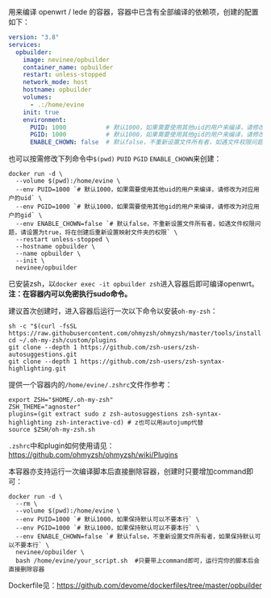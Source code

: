 用来编译 openwrt / lede 的容器，容器中已含有全部编译的依赖项，创建的配置如下：

```yaml
version: "3.8"
services:
  opbuilder:
    image: nevinee/opbuilder
    container_name: opbuilder
    restart: unless-stopped
    network_mode: host
    hostname: opbuilder
    volumes:
      - .:/home/evine
    init: true
    environment:
      PUID: 1000           # 默认1000，如果需要使用其他uid的用户来编译，请修改为对应用户的uid
      PGID: 1000           # 默认1000，如果需要使用其他gid的用户来编译，请修改为对应用户的gid
      ENABLE_CHOWN: false  # 默认false，不重新设置文件所有者，如遇文件权限问题，请设置为true，将在创建后重新设置映射文件夹的权限
```

也可以按需修改下列命令中`$(pwd)` `PUID` `PGID` `ENABLE_CHOWN`来创建：

```shell
docker run -d \
  --volume $(pwd):/home/evine \
  --env PUID=1000 `# 默认1000，如果需要使用其他uid的用户来编译，请修改为对应用户的uid` \
  --env PGID=1000 `# 默认1000，如果需要使用其他gid的用户来编译，请修改为对应用户的gid` \
  --env ENABLE_CHOWN=false `# 默认false，不重新设置文件所有者，如遇文件权限问题，请设置为true，将在创建后重新设置映射文件夹的权限` \
  --restart unless-stopped \
  --hostname opbuilder \
  --name opbuilder \
  --init \
  nevinee/opbuilder
```

已安装zsh，以`docker exec -it opbuilder zsh`进入容器后即可编译openwrt。**注：在容器内可以免密执行sudo命令。**

建议首次创建时，进入容器后运行一次以下命令以安装`oh-my-zsh`：

```shell
sh -c "$(curl -fsSL https://raw.githubusercontent.com/ohmyzsh/ohmyzsh/master/tools/install.sh)"
cd ~/.oh-my-zsh/custom/plugins
git clone --depth 1 https://github.com/zsh-users/zsh-autosuggestions.git
git clone --depth 1 https://github.com/zsh-users/zsh-syntax-highlighting.git
```

提供一个容器内的`/home/evine/.zshrc`文件作参考：

```shell
export ZSH="$HOME/.oh-my-zsh"
ZSH_THEME="agnoster"
plugins=(git extract sudo z zsh-autosuggestions zsh-syntax-highlighting zsh-interactive-cd) # z也可以用autojump代替
source $ZSH/oh-my-zsh.sh
```

`.zshrc`中和plugin如何使用请见：https://github.com/ohmyzsh/ohmyzsh/wiki/Plugins

本容器亦支持运行一次编译脚本后直接删除容器，创建时只要增加command即可：

```shell
docker run -d \
  --rm \
  --volume $(pwd):/home/evine \
  --env PUID=1000 `# 默认1000，如果保持默认可以不要本行` \
  --env PGID=1000 `# 默认1000，如果保持默认可以不要本行` \
  --env ENABLE_CHOWN=false `# 默认false，不重新设置文件所有者，如果保持默认可以不要本行` \
  nevinee/opbuilder \
  bash /home/evine/your_script.sh  #只要带上command即可，运行完你的脚本后会直接删除容器
```

Dockerfile见：https://github.com/devome/dockerfiles/tree/master/opbuilder
